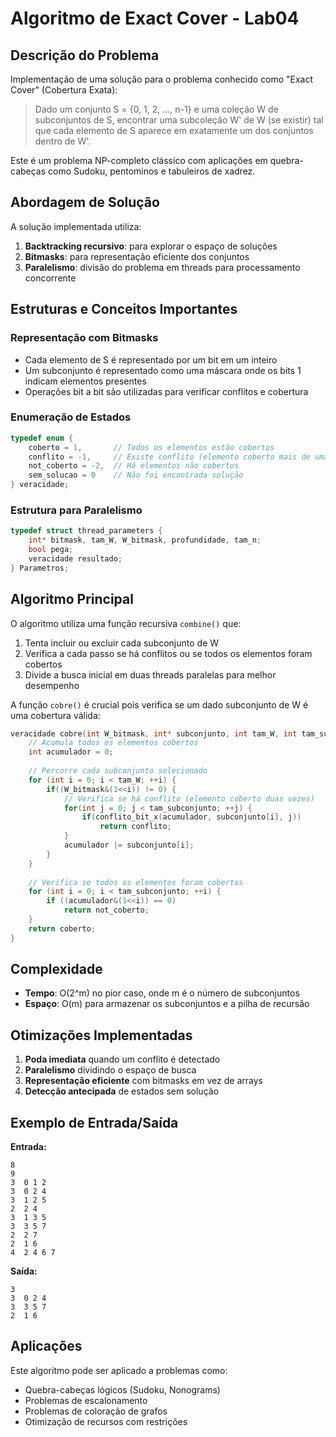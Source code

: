 # Algoritmo de Exact Cover - Lab04

## Descrição do Problema
Implementação de uma solução para o problema conhecido como "Exact Cover" (Cobertura Exata):

> Dado um conjunto S = {0, 1, 2, ..., n-1} e uma coleção W de subconjuntos de S, encontrar uma subcoleção W' de W (se existir) tal que cada elemento de S aparece em exatamente um dos conjuntos dentro de W'.

Este é um problema NP-completo clássico com aplicações em quebra-cabeças como Sudoku, pentominos e tabuleiros de xadrez.

## Abordagem de Solução
A solução implementada utiliza:
1. **Backtracking recursivo**: para explorar o espaço de soluções
2. **Bitmasks**: para representação eficiente dos conjuntos
3. **Paralelismo**: divisão do problema em threads para processamento concorrente

## Estruturas e Conceitos Importantes

### Representação com Bitmasks
- Cada elemento de S é representado por um bit em um inteiro
- Um subconjunto é representado como uma máscara onde os bits 1 indicam elementos presentes
- Operações bit a bit são utilizadas para verificar conflitos e cobertura

### Enumeração de Estados
```c
typedef enum {
    coberto = 1,       // Todos os elementos estão cobertos
    conflito = -1,     // Existe conflito (elemento coberto mais de uma vez)
    not_coberto = -2,  // Há elementos não cobertos
    sem_solucao = 0    // Não foi encontrada solução
} veracidade;
```

### Estrutura para Paralelismo
```c
typedef struct thread_parameters {
    int* bitmask, tam_W, W_bitmask, profundidade, tam_n;
    bool pega;
    veracidade resultado;
} Parametros;
```

## Algoritmo Principal
O algoritmo utiliza uma função recursiva `combine()` que:
1. Tenta incluir ou excluir cada subconjunto de W
2. Verifica a cada passo se há conflitos ou se todos os elementos foram cobertos
3. Divide a busca inicial em duas threads paralelas para melhor desempenho

A função `cobre()` é crucial pois verifica se um dado subconjunto de W é uma cobertura válida:
```c
veracidade cobre(int W_bitmask, int* subconjunto, int tam_W, int tam_subconjunto) {
    // Acumula todos os elementos cobertos
    int acumulador = 0;
    
    // Percorre cada subconjunto selecionado
    for (int i = 0; i < tam_W; ++i) {
        if((W_bitmask&(1<<i)) != 0) {
            // Verifica se há conflito (elemento coberto duas vezes)
            for(int j = 0; j < tam_subconjunto; ++j) {
                if(conflito_bit_x(acumulador, subconjunto[i], j))
                    return conflito;
            }
            acumulador |= subconjunto[i];
        }
    }
    
    // Verifica se todos os elementos foram cobertos
    for (int i = 0; i < tam_subconjunto; ++i) {
        if ((acumulador&(1<<i)) == 0)
            return not_coberto;
    }
    return coberto;
}
```

## Complexidade
- **Tempo**: O(2^m) no pior caso, onde m é o número de subconjuntos
- **Espaço**: O(m) para armazenar os subconjuntos e a pilha de recursão

## Otimizações Implementadas
1. **Poda imediata** quando um conflito é detectado
2. **Paralelismo** dividindo o espaço de busca
3. **Representação eficiente** com bitmasks em vez de arrays
4. **Detecção antecipada** de estados sem solução

## Exemplo de Entrada/Saída
**Entrada:**
```
8
9
3  0 1 2
3  0 2 4
3  1 2 5
2  2 4
3  1 3 5
3  3 5 7
2  2 7
2  1 6
4  2 4 6 7
```

**Saída:**
```
3
3  0 2 4
3  3 5 7
2  1 6
```

## Aplicações
Este algoritmo pode ser aplicado a problemas como:
- Quebra-cabeças lógicos (Sudoku, Nonograms)
- Problemas de escalonamento
- Problemas de coloração de grafos
- Otimização de recursos com restrições
